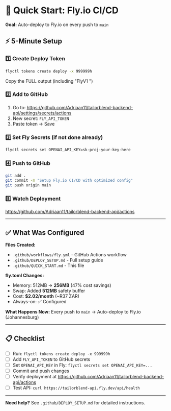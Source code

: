 # 🚀 Quick Start: Fly.io CI/CD

**Goal:** Auto-deploy to Fly.io on every push to `main`

## ⚡ 5-Minute Setup

### 1️⃣ Create Deploy Token
```bash
flyctl tokens create deploy -x 999999h
```
Copy the FULL output (including "FlyV1 ")

### 2️⃣ Add to GitHub
1. Go to: https://github.com/Adriaan11/tailorblend-backend-api/settings/secrets/actions
2. New secret: `FLY_API_TOKEN`
3. Paste token → Save

### 3️⃣ Set Fly Secrets (if not done already)
```bash
flyctl secrets set OPENAI_API_KEY=sk-proj-your-key-here
```

### 4️⃣ Push to GitHub
```bash
git add .
git commit -m "Setup Fly.io CI/CD with optimized config"
git push origin main
```

### 5️⃣ Watch Deployment
https://github.com/Adriaan11/tailorblend-backend-api/actions

---

## ✅ What Was Configured

**Files Created:**
- `.github/workflows/fly.yml` - GitHub Actions workflow
- `.github/DEPLOY_SETUP.md` - Full setup guide
- `.github/QUICK_START.md` - This file

**fly.toml Changes:**
- Memory: 512MB → **256MB** (47% cost savings)
- Swap: Added **512MB** safety buffer
- Cost: **$2.02/month** (~R37 ZAR)
- Always-on: ✅ Configured

**What Happens Now:**
Every push to `main` → Auto-deploy to Fly.io (Johannesburg)

---

## 📋 Checklist

- [ ] Run: `flyctl tokens create deploy -x 999999h`
- [ ] Add `FLY_API_TOKEN` to GitHub secrets
- [ ] Set `OPENAI_API_KEY` in Fly: `flyctl secrets set OPENAI_API_KEY=...`
- [ ] Commit and push changes
- [ ] Verify deployment at https://github.com/Adriaan11/tailorblend-backend-api/actions
- [ ] Test API: `curl https://tailorblend-api.fly.dev/api/health`

---

**Need help?** See `.github/DEPLOY_SETUP.md` for detailed instructions.
